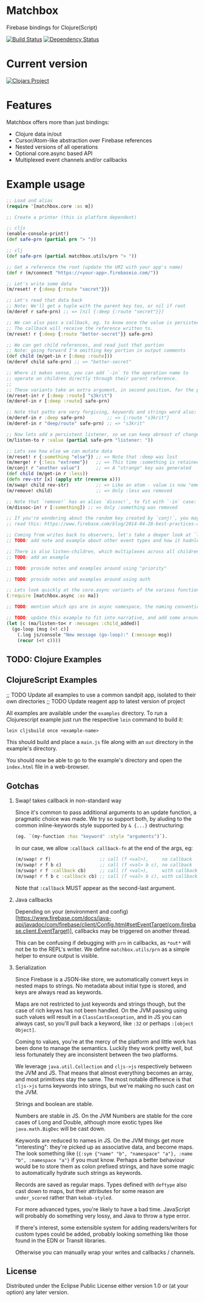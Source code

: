 # Matchbox

Firebase bindings for Clojure(Script)

[![Build Status](https://travis-ci.org/crisptrutski/matchbox.svg?branch=master)](https://travis-ci.org/crisptrutski/matchbox)
[![Dependency Status](https://www.versioneye.com/clojure/matchbox:matchbox/badge.svg)](https://www.versioneye.com/clojure/matchbox:matchbox)

# Current version

[![Clojars Project](http://clojars.org/matchbox/latest-version.svg)](http://clojars.org/matchbox)


# Features

Matchbox offers more than just bindings:

 * Clojure data in/out
 * Cursor/Atom-like abstraction over Firebase references
 * Nested versions of all operations
 * Optional core.async based API
 * Multiplexed event channels and/or callbacks


# Example usage


```clojure
;; Load and alias
(require '[matchbox.core :as m])

;; Create a printer (this is platform dependent)

;; cljs
(enable-console-print!)
(def safe-prn (partial prn "> "))

;; clj
(def safe-prn (partial matchbox.utils/prn "> "))

;; Get a reference the root (update the URI with your app's name)
(def r (m/connect "https://<your-app>.firebaseio.com/"))

;; Let's write some data
(m/reset! r {:deep {:route "secret"}})

;; Let's read that data back
;; Note: We'll get a tuple with the parent key too, or nil if root
(m/deref r safe-prn) ;; => [nil {:deep {:route "secret"}}]

;; We can also pass a callback, eg. to know once the value is persisted
;; The callback will receive the reference written to.
(m/reset! r {:deep {:route "better-secret"}} safe-prn)

;; We can get child references, and read just that portion
;; Note: going forward I'm omitting key portion in output comments
(def child (m/get-in r [:deep :route]))
(m/deref child safe-prn) ;; => "better-secret"

;; Where it makes sense, you can add `-in` to the operation name to
;; operate on children directly through their parent reference.
;;
;; These variants take an extra argument, in second position, for the path
(m/reset-in! r [:deep :route] "s3krit")
(m/deref-in r [:deep :route] safe-prn)

;; Note that paths are very forgiving, keywords and strings word also:
(m/deref-in r :deep safe-prn)        ;; => {:route "s3krit"}
(m/deref-in r "deep/route" safe-prn) ;; => "s3krit"

;; Now lets add a persistent listener, so we can keep abreast of changes to our root:
(m/listen-to r :value (partial safe-prn "listener: "))

;; Lets see how else we can mutate data
(m/reset! r {:something "else"}) ;; => Note that :deep was lost
(m/merge! r {:less "extreme"})   ;; => This time :something is retained
(m/conj! r "another value")      ;; => A "strange" key was generated
(def child (m/get-in r :less))
(defn rev-str [x] (apply str (reverse x)))
(m/swap! child rev-str)          ;; => Like an atom - value is now "emertxe"
(m/remove! child)                ;; => Only :less was removed

;; Note that `remove!` has an alias `dissoc!`, to fit with `-in` case:
(m/dissoc-in! r [:something]) ;; => Only :something was removed

;; If you're wondering about the random key created by `conj!`, you may want to
;; read this: https://www.firebase.com/blog/2014-04-28-best-practices-arrays-in-firebase.html

;; Coming from writes back to observers, let's take a deeper look at `listen-to`
;; TODO: add note and example about other event types and how it hadnles -in case

;; There is also listen-children, which multiplexes across all children events
;; TODO: add an example

;; TODO: provide notes and examples around using "priority"

;; TODO: provide notes and examples around using auth

;; Lets look quickly at the core.async variants of the various functions
(:require [matchbox.async :as ma])

;; TODO: mention which ops are in async namespace, the naming convention (`<`, `-in<`)

;; TODO: update this example to fit into narrative, and add some around other ops
(let [c (ma/listen-to< r :messages :child_added)]
  (go-loop [msg (<! c)]
    (.log js/console "New message (go-loop):" (:message msg))
    (recur (<! c))))

```

## TODO: Clojure Examples

## ClojureScript Examples

;; TODO Update all examples to use a common sandpit app, isolated to their own directories
;; TODO Update reagent app to latest version of project

All examples are available under the `examples` directory.  To run a Clojurescript example just run the respective `lein` command to build it:

```clojure
lein cljsbuild once <example-name>
```


This should build and place a `main.js` file along with an `out` directory in the example's directory.

You should now be able to go to the example's directory and open the
`index.html` file in a web-browser.

## Gotchas

1. Swap! takes callback in non-standard way

   Since it's common to pass additional arguments to an update function,
   a pragmatic choice was made. We try so support both, by aluding to the
   common inline-keywords style supported by `& {...}`  destructuring:

   ```clojure
   (eg. `(my-function :has "keyword" :style "arguments")`).
   ```

   In our case, we allow `:callback callback-fn` at the end of the args, eg:

   ```clojure
   (m/swap! r f)                  ;; call (f <val>),     no callback
   (m/swap! r f b c)              ;; call (f <val> b c), no callback
   (m/swap! r f :callback cb)     ;; call (f <val>),     with callback `cb`
   (m/swap! r f b c :callback cb) ;; call (f <val> b c), with callback `cb`
   ```

   Note that `:callback` MUST appear as the second-last argument.

2. Java callbacks

   Depending on your (environment and
   config)[https://www.firebase.com/docs/java-api/javadoc/com/firebase/client/Config.html#setEventTarget(com.firebase.client.EventTarget)],
   callbacks may be triggered on another thread.

   This can be confusing if debugging with `prn` in callbacks, as
   `*out*` will not be to the REPL's writer. We define `matchbox.utils/prn` as a simple
   helper to ensure output is visible.

3. Serialization

   Since Firebase is a JSON-like store, we automatically convert keys in nested
   maps to strings. No metadata about initial type is stored, and keys are
   always read as keywords.

   Maps are not restricted to just keywords and strings though, but the case of
   rich keyws has not been handled. On the JVM passing using such values will
   result in a `ClassCastExceoption`, and in JS you can always cast, so you'll
   pull back a keyword, like `:32` or perhaps `:[object Object]`.

   Coming to values, you're at the mercy of the platform and little work has
   been done to manage the semantics. Luckily they work pretty well, but less
   fortunately they are inconsistent between the two platforms.

   We leverage `java.util.Collection` and `cljs->js` respectively between the
   JVM and JS. That means that almost everything becomes an array, and most
   primitives stay the same. The most notable difference is that `cljs->js`
   turns keywords into strings, but we're making no such cast on the JVM.

   Strings and boolean are stable.

   Numbers are stable in JS. On the JVM Numbers are stable for the core cases of
   Long and Double, although  more exotic types like `java.math.BigDec` will be
   cast down.

   Keywords are reduced to names in JS. On the JVM things get more "interesting":
   they're picked up as associative data, and become maps. The look something
   like (`{:sym {"name" "b", "namespace" "a"}, :name "b", :namespace "a"}` if
   you must know. Perhaps a better behaviour would be to store them as colon
   prefixed strings, and have some magic to automatically hydrate such strings
   as keywords.

   Records are saved as regular maps. Types defined with `deftype` also cast
   down to maps, but their attributes for some reason are `under_scored` rather
   than `kebab-styled`.

   For more advanced types, you're likely to have a bad time. JavaScript will
   probably do something very lossy, and Java to throw a type error.

   If there's interest, some extensible system for adding readers/writers for
   custom types could be added, probably looking something like those found in
   the EDN or Transit libraries.

   Otherwise you can manually wrap your writes and callbacks / channels.

## License

Distributed under the Eclipse Public License either version 1.0 or (at your option) any later version.
